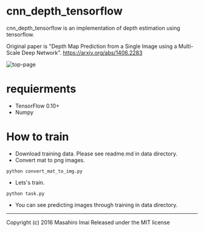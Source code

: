 # cnn_depth_tensorflow
cnn_depth_tensorflow is an implementation of depth estimation using tensorflow.

Original paper is "Depth Map Prediction from a Single Image using a Multi-Scale Deep Network".
https://arxiv.org/abs/1406.2283

![top-page](network.png)

# requierments
- TensorFlow 0.10+
- Numpy

# How to train
- Download training data. Please see readme.md in data directory.
- Convert mat to png images.
```
python convert_mat_to_img.py
```

- Lets's train.
```
python task.py
```

- You can see predicting images through training in data directory.

---

Copyright (c) 2016 Masahiro Imai
Released under the MIT license
